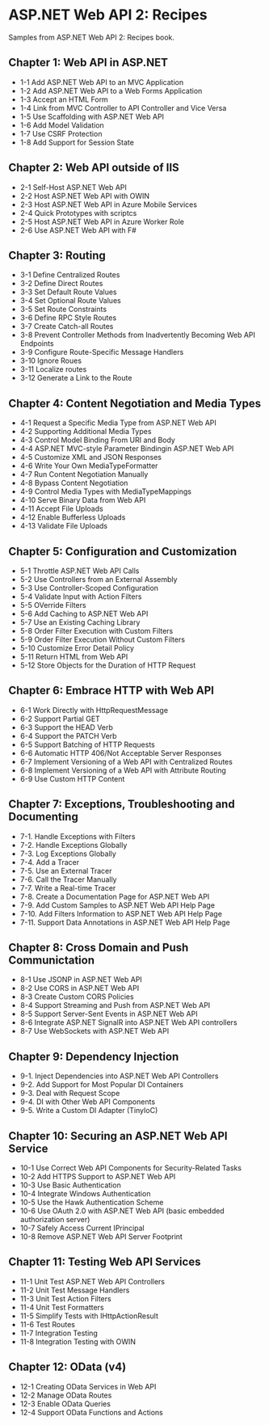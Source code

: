 ASP.NET Web API 2: Recipes
=====================

Samples from ASP.NET Web API 2: Recipes book.

## Chapter 1: Web API in ASP.NET

 - 1-1 Add ASP.NET Web API to an MVC Application
 - 1-2 Add ASP.NET Web API to a Web Forms Application
 - 1-3 Accept an HTML Form
 - 1-4 Link from MVC Controller to API Controller and Vice Versa
 - 1-5 Use Scaffolding with ASP.NET Web API 
 - 1-6 Add Model Validation
 - 1-7 Use CSRF Protection
 - 1-8 Add Support for Session State

## Chapter 2: Web API outside of IIS

 - 2-1 Self-Host ASP.NET Web API 
 - 2-2 Host ASP.NET Web API with OWIN
 - 2-3 Host ASP.NET Web API in Azure Mobile Services
 - 2-4 Quick Prototypes with scriptcs 
 - 2-5 Host ASP.NET Web API in Azure Worker Role
 - 2-6 Use ASP.NET Web API with F#

## Chapter 3: Routing

 - 3-1 Define Centralized Routes
 - 3-2 Define Direct Routes
 - 3-3 Set Default Route Values
 - 3-4 Set Optional Route Values
 - 3-5 Set Route Constraints
 - 3-6 Define RPC Style Routes
 - 3-7 Create Catch-all Routes
 - 3-8 Prevent Controller Methods from Inadvertently Becoming Web API Endpoints
 - 3-9 Configure Route-Specific Message Handlers
 - 3-10 Ignore Roues
 - 3-11 Localize routes
 - 3-12 Generate a Link to the Route 

## Chapter 4: Content Negotiation and Media Types

 - 4-1 Request a Specific Media Type from ASP.NET Web API
 - 4-2 Supporting Additional Media Types
 - 4-3 Control Model Binding From URI and Body
 - 4-4 ASP.NET MVC-style Parameter Bindingin ASP.NET Web API
 - 4-5 Customize XML and JSON Responses 
 - 4-6 Write Your Own MediaTypeFormatter  
 - 4-7 Run Content Negotiation Manually 
 - 4-8 Bypass Content Negotiation
 - 4-9 Control Media Types with MediaTypeMappings
 - 4-10 Serve Binary Data from Web API 
 - 4-11 Accept File Uploads
 - 4-12 Enable Bufferless Uploads
 - 4-13 Validate File Uploads  

## Chapter 5: Configuration and Customization

 - 5-1 Throttle ASP.NET Web API Calls
 - 5-2 Use Controllers from an External Assembly
 - 5-3 Use Controller-Scoped Configuration
 - 5-4 Validate Input with Action Filters
 - 5-5 OVerride Filters
 - 5-6 Add Caching to ASP.NET Web API
 - 5-7 Use an Existing Caching Library
 - 5-8 Order Filter Execution with Custom Filters 
 - 5-9 Order Filter Execution Without Custom Filters
 - 5-10 Customize Error Detail Policy
 - 5-11 Return HTML from Web API
 - 5-12 Store Objects for the Duration of HTTP Request

## Chapter 6: Embrace HTTP with Web API

 - 6-1 Work Directly with HttpRequestMessage
 - 6-2 Support Partial GET
 - 6-3 Support the HEAD Verb
 - 6-4 Support the PATCH Verb
 - 6-5 Support Batching of HTTP Requests
 - 6-6 Automatic HTTP 406/Not Acceptable Server Responses
 - 6-7 Implement Versioning of a Web API with Centralized Routes
 - 6-8 Implement Versioning of a Web API with Attribute Routing 
 - 6-9 Use Custom HTTP Content 

## Chapter 7: Exceptions, Troubleshooting and Documenting

 - 7-1. Handle Exceptions with Filters
 - 7-2. Handle Exceptions Globally
 - 7-3. Log Exceptions Globally
 - 7-4. Add a Tracer
 - 7-5. Use an External Tracer
 - 7-6. Call the Tracer Manually
 - 7-7. Write a Real-time Tracer
 - 7-8. Create a Documentation Page for ASP.NET Web API 
 - 7-9. Add Custom Samples to ASP.NET Web API Help Page
 - 7-10. Add Filters Information to ASP.NET Web API Help Page
 - 7-11. Support Data Annotations in ASP.NET Web API Help Page

## Chapter 8: Cross Domain and Push Communictation

 - 8-1 Use JSONP in ASP.NET Web API
 - 8-2 Use CORS in ASP.NET Web API
 - 8-3 Create Custom CORS Policies
 - 8-4 Support Streaming and Push from ASP.NET Web API
 - 8-5 Support Server-Sent Events in ASP.NET Web API
 - 8-6 Integrate ASP.NET SignalR into ASP.NET Web API controllers
 - 8-7 Use WebSockets with ASP.NET Web API

## Chapter 9: Dependency Injection

 - 9-1. Inject Dependencies into ASP.NET Web API Controllers
 - 9-2. Add Support for Most Popular DI Containers
 - 9-3. Deal with Request Scope
 - 9-4. DI with Other Web API Components
 - 9-5. Write a Custom DI Adapter (TinyIoC)

## Chapter 10: Securing an ASP.NET Web API Service

 - 10-1 Use Correct Web API Components for Security-Related Tasks
 - 10-2 Add HTTPS Support to ASP.NET Web API
 - 10-3 Use Basic Authentication
 - 10-4 Integrate Windows Authentication
 - 10-5 Use the Hawk Authentication Scheme
 - 10-6 Use OAuth 2.0 with ASP.NET Web API (basic embedded authorization server)
 - 10-7 Safely Access Current IPrincipal
 - 10-8 Remove ASP.NET Web API Server Footprint

## Chapter 11: Testing Web API Services

 - 11-1 Unit Test ASP.NET Web API Controllers
 - 11-2 Unit Test Message Handlers
 - 11-3 Unit Test Action Filters
 - 11-4 Unit Test Formatters
 - 11-5 Simplify Tests with IHttpActionResult
 - 11-6 Test Routes
 - 11-7 Integration Testing
 - 11-8 Integration Testing with OWIN

## Chapter 12: OData (v4)

 - 12-1 Creating OData Services in Web API
 - 12-2 Manage OData Routes
 - 12-3 Enable OData Queries
 - 12-4 Support OData Functions and Actions
